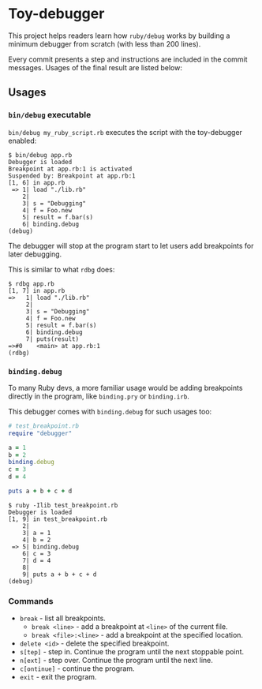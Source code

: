 # Toy-debugger

This project helps readers learn how `ruby/debug` works by building a minimum debugger from scratch (with less than 200 lines).

Every commit presents a step and instructions are included in the commit messages. Usages of the final result are listed below:

## Usages

### `bin/debug` executable

`bin/debug my_ruby_script.rb` executes the script with the toy-debugger enabled:

```
$ bin/debug app.rb
Debugger is loaded
Breakpoint at app.rb:1 is activated
Suspended by: Breakpoint at app.rb:1
[1, 6] in app.rb
 => 1| load "./lib.rb"
    2|
    3| s = "Debugging"
    4| f = Foo.new
    5| result = f.bar(s)
    6| binding.debug
(debug)
```

The debugger will stop at the program start to let users add breakpoints for later debugging.

This is similar to what `rdbg` does:

```
$ rdbg app.rb
[1, 7] in app.rb
=>   1| load "./lib.rb"
     2|
     3| s = "Debugging"
     4| f = Foo.new
     5| result = f.bar(s)
     6| binding.debug
     7| puts(result)
=>#0    <main> at app.rb:1
(rdbg)
```

### `binding.debug`

To many Ruby devs, a more familiar usage would be adding breakpoints directly in the program, like `binding.pry` or `binding.irb`.

This debugger comes with `binding.debug` for such usages too:

```rb
# test_breakpoint.rb
require "debugger"

a = 1
b = 2
binding.debug
c = 3
d = 4

puts a + b + c + d
```

```
$ ruby -Ilib test_breakpoint.rb
Debugger is loaded
[1, 9] in test_breakpoint.rb
    2|
    3| a = 1
    4| b = 2
 => 5| binding.debug
    6| c = 3
    7| d = 4
    8|
    9| puts a + b + c + d
(debug)
```

### Commands

- `break` - list all breakpoints.
  - `break <line>` - add a breakpoint at `<line>` of the current file.
  - `break <file>:<line>` - add a breakpoint at the specified location.
- `delete <id>` - delete the specified breakpoint.
- `s[tep]` - step in. Continue the program until the next stoppable point.
- `n[ext]` - step over. Continue the program until the next line.
- `c[ontinue]` - continue the program.
- `exit` - exit the program.
